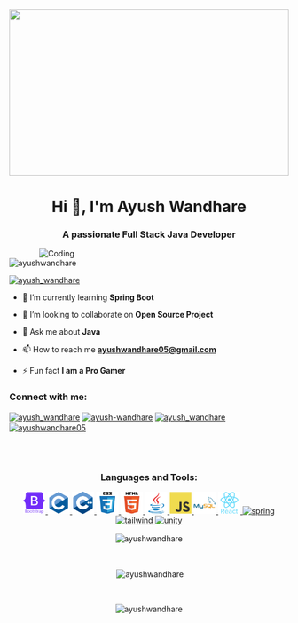 <img  align="center" width="100%" height="300" src="https://user-images.githubusercontent.com/74038190/225813708-98b745f2-7d22-48cf-9150-083f1b00d6c9.gif">
<h1 align="center">Hi 👋, I'm Ayush Wandhare</h1>
<h3 align="center">A passionate Full Stack Java Developer</h3>
<img align="right" alt="Coding" width="450" src="https://media3.giphy.com/media/v1.Y2lkPTc5MGI3NjExNzh0dmx0OGZ2anNsaTFkMzBtczdydnV1aXd0ZzN6cW5vdWM1N2RlMiZlcD12MV9pbnRlcm5hbF9naWZfYnlfaWQmY3Q9Zw/qgQUggAC3Pfv687qPC/giphy.gif">

<p align="left"> <img src="https://komarev.com/ghpvc/?username=ayushwandhare&label=Profile%20views&color=0e75b6&style=flat" alt="ayushwandhare" /> </p>

<p align="left"> <a href="https://twitter.com/ayush_wandhare" target="blank"><img src="https://img.shields.io/twitter/follow/ayush_wandhare?logo=twitter&style=for-the-badge" alt="ayush_wandhare" /></a> </p>

- 🌱 I’m currently learning **Spring Boot**

- 👯 I’m looking to collaborate on **Open Source Project**

- 💬 Ask me about **Java**

- 📫 How to reach me **ayushwandhare05@gmail.com**

- ⚡ Fun fact **I am a Pro Gamer**

<h3 align="left">Connect with me:</h3>
<p align="left">
<a href="https://twitter.com/ayush_wandhare" target="blank"><img align="center" src="https://raw.githubusercontent.com/rahuldkjain/github-profile-readme-generator/master/src/images/icons/Social/twitter.svg" alt="ayush_wandhare" height="30" width="40" /></a>
<a href="https://linkedin.com/in/ayush-wandhare" target="blank"><img align="center" src="https://raw.githubusercontent.com/rahuldkjain/github-profile-readme-generator/master/src/images/icons/Social/linked-in-alt.svg" alt="ayush-wandhare" height="30" width="40" /></a>
<a href="https://instagram.com/ayush_wandhare" target="blank"><img align="center" src="https://raw.githubusercontent.com/rahuldkjain/github-profile-readme-generator/master/src/images/icons/Social/instagram.svg" alt="ayush_wandhare" height="30" width="40" /></a>
<a href="https://www.hackerrank.com/ayushwandhare05" target="blank"><img align="center" src="https://raw.githubusercontent.com/rahuldkjain/github-profile-readme-generator/master/src/images/icons/Social/hackerrank.svg" alt="ayushwandhare05" height="30" width="40" /></a>
</p>
<br>
<br>

<h3 align="center">Languages and Tools:</h3>
<p align="center"> <a href="https://getbootstrap.com" target="_blank" rel="noreferrer"> <img src="https://raw.githubusercontent.com/devicons/devicon/master/icons/bootstrap/bootstrap-plain-wordmark.svg" alt="bootstrap" width="40" height="40"/> </a> <a href="https://www.cprogramming.com/" target="_blank" rel="noreferrer"> <img src="https://raw.githubusercontent.com/devicons/devicon/master/icons/c/c-original.svg" alt="c" width="40" height="40"/> </a> <a href="https://www.w3schools.com/cpp/" target="_blank" rel="noreferrer"> <img src="https://raw.githubusercontent.com/devicons/devicon/master/icons/cplusplus/cplusplus-original.svg" alt="cplusplus" width="40" height="40"/> </a> <a href="https://www.w3schools.com/css/" target="_blank" rel="noreferrer"> <img src="https://raw.githubusercontent.com/devicons/devicon/master/icons/css3/css3-original-wordmark.svg" alt="css3" width="40" height="40"/> </a> <a href="https://www.w3.org/html/" target="_blank" rel="noreferrer"> <img src="https://raw.githubusercontent.com/devicons/devicon/master/icons/html5/html5-original-wordmark.svg" alt="html5" width="40" height="40"/> </a> <a href="https://www.java.com" target="_blank" rel="noreferrer"> <img src="https://raw.githubusercontent.com/devicons/devicon/master/icons/java/java-original.svg" alt="java" width="40" height="40"/> </a> <a href="https://developer.mozilla.org/en-US/docs/Web/JavaScript" target="_blank" rel="noreferrer"> <img src="https://raw.githubusercontent.com/devicons/devicon/master/icons/javascript/javascript-original.svg" alt="javascript" width="40" height="40"/> </a> <a href="https://www.mysql.com/" target="_blank" rel="noreferrer"> <img src="https://raw.githubusercontent.com/devicons/devicon/master/icons/mysql/mysql-original-wordmark.svg" alt="mysql" width="40" height="40"/> </a> <a href="https://reactjs.org/" target="_blank" rel="noreferrer"> <img src="https://raw.githubusercontent.com/devicons/devicon/master/icons/react/react-original-wordmark.svg" alt="react" width="40" height="40"/> </a> <a href="https://spring.io/" target="_blank" rel="noreferrer"> <img src="https://www.vectorlogo.zone/logos/springio/springio-icon.svg" alt="spring" width="40" height="40"/> </a> <a href="https://tailwindcss.com/" target="_blank" rel="noreferrer"> <img src="https://www.vectorlogo.zone/logos/tailwindcss/tailwindcss-icon.svg" alt="tailwind" width="40" height="40"/> </a> <a href="https://unity.com/" target="_blank" rel="noreferrer"> <img src="https://www.vectorlogo.zone/logos/unity3d/unity3d-icon.svg" alt="unity" width="40" height="40"/> </a> </p>


<p align="center"><img align="center" src="https://github-readme-stats.vercel.app/api/top-langs?username=ayushwandhare&show_icons=true&locale=en&layout=compact" alt="ayushwandhare" /></p>
<br>


<p align="center">&nbsp;<img align="center" src="https://github-readme-stats.vercel.app/api?username=ayushwandhare&show_icons=true&locale=en" alt="ayushwandhare" /></p>
<br>

<p align="center"><img align="center" src="https://github-readme-streak-stats.herokuapp.com/?user=ayushwandhare&" alt="ayushwandhare" /></p>
